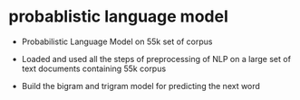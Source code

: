 # probablistic language model

- Probabilistic Language Model on 55k set of corpus

- Loaded and used all the steps of preprocessing of NLP on a large set of text documents containing 55k corpus
- Build the bigram and trigram model for predicting the next word
